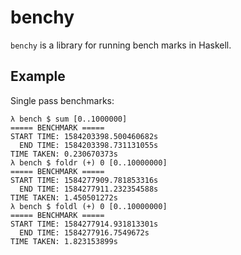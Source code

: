# benchy

`benchy` is a library for running bench marks in Haskell.

## Example

Single pass benchmarks:

```
λ bench $ sum [0..1000000]
===== BENCHMARK =====
START TIME: 1584203398.500460682s
  END TIME: 1584203398.731131055s
TIME TAKEN: 0.230670373s
λ bench $ foldr (+) 0 [0..10000000]
===== BENCHMARK =====
START TIME: 1584277909.781853316s
  END TIME: 1584277911.232354588s
TIME TAKEN: 1.450501272s
λ bench $ foldl (+) 0 [0..10000000]
===== BENCHMARK =====
START TIME: 1584277914.931813301s
  END TIME: 1584277916.7549672s
TIME TAKEN: 1.823153899s
```
